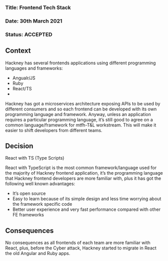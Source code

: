 ### **Title:** Frontend Tech Stack

### **Date:** 30th March 2021

### **Status:** ACCEPTED

## **Context**

Hackney has several frontends applications using different programming languages and frameworks:

- Angualr/JS
- Ruby
- React/TS
- 
Hackney has got a  microservices architecture exposing APIs to be used by different consumers and so each frontend can be developed with its own programming language and framework. Anyway, unless an application requires a particular programming language, it’s still good to agree on a common language/framework for mtfh-T&L workstream. This will make it easier to shift developers from different teams. 

## **Decision**

React with TS (Type Scripts)

React with TypeScript is the most common framework/language used for the majority of Hackney frontend application, it’s the programming language that Hackney frontend developers are more familiar with, plus it has got the following well known advantages:

- It’s open source
- Easy to learn because of its simple design and less time worrying about the framework specific code
- Better user experience and very fast performance compared with other FE frameworks

## **Consequences**

No consequences as all frontends of each team are more familiar with React, plus, before the Cyber attack, Hackney started to migrate in React the old Angular and Ruby apps.